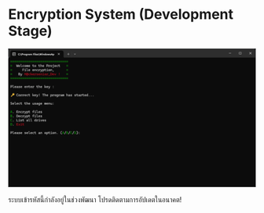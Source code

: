 # Encryption System (Development Stage)

![Screenshot](Screenshot%202025-03-21%20144642.png)

ระบบเข้ารหัสนี้กำลังอยู่ในช่วงพัฒนา โปรดติดตามการอัปเดตในอนาคต!
